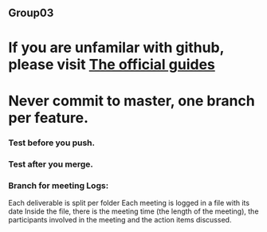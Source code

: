 ## Group03
# If you are unfamilar with github, please visit [The official guides](http://guides.github.com/)
# Never commit to master, one branch per feature.
### Test before you push.
### Test after you merge.



###  Branch for meeting Logs:

Each deliverable is split per folder
Each meeting is logged in a file with its date
Inside the file, there is the meeting time (the length of the meeting), the participants involved in the meeting and the action items discussed.
